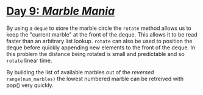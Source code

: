 # [**Day 9:** *Marble Mania*](https://adventofcode.com/2018/day/9)

By using a `deque` to store the marble circle the `rotate` method allows us to keep the "current marble" at the front of the deque. This allows it to be read faster than an arbitrary list lookup. `rotate` can also be used to position the deque before quickly appending new elements to the front of the deque. In this problem the distance being rotated is small and predictable and so `rotate` linear time.

By building the list of available marbles out of the *reversed* `range(num_marbles)` the lowest numbered marble can be retreived with pop() very quickly.